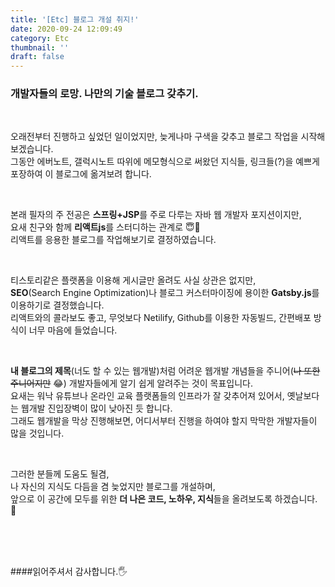 ```yaml
---
title: '[Etc] 블로그 개설 취지!'
date: 2020-09-24 12:09:49
category: Etc
thumbnail: ''
draft: false
---
```


### **개발자들의 로망. 나만의 기술 블로그 갖추기.**

<br>

오래전부터 진행하고 싶었던 일이었지만, 늦게나마 구색을 갖추고 블로그 작업을 시작해보겠습니다.<br>
그동안 에버노트, 갤럭시노트 따위에 메모형식으로 써왔던 지식들, 링크들(?)을 예쁘게 포장하여 이 블로그에 옮겨보려 합니다.

<br>

본래 필자의 주 전공은 **스프링+JSP**를 주로 다루는 자바 웹 개발자 포지션이지만, <br>
요새 친구와 함께 **리액트js**를 스터디하는 관계로 😇👏 <br>
리액트를 응용한 블로그를 작업해보기로 결정하였습니다.

<br>

티스토리같은 플랫폼을 이용해 게시글만 올려도 사실 상관은 없지만,<br>
**SEO**(Search Engine Optimization)나 블로그 커스터마이징에 용이한 **Gatsby.js**를 이용하기로 결정했습니다.<br>
리액트와의 콜라보도 좋고, 무엇보다 Netilify, Github를 이용한 자동빌드, 간편배포 방식이 너무 마음에 들었습니다.

<br>

**내 블로그의 제목**(너도 할 수 있는 웹개발)처럼 어려운 웹개발 개념들을 주니어(~~나 또한 주니어지만~~ 😂) 개발자들에게 알기 쉽게 알려주는 것이 목표입니다.<br>
요새는 워낙 유튜브나 온라인 교육 플랫폼들의 인프라가 잘 갖추어져 있어서, 옛날보다는 웹개발 진입장벽이 많이 낮아진 듯 합니다.<br>
그래도 웹개발을 막상 진행해보면, 어디서부터 진행을 하여야 할지 막막한 개발자들이 많을 것입니다.

<br>

그러한 분들께 도움도 될겸, <br>
나 자신의 지식도 다듬을 겸 늦었지만 블로그를 개설하며, <br>
앞으로 이 공간에 모두를 위한 **더 나은 코드, 노하우, 지식**들을 올려보도록 하겠습니다. :pray:

<br>
<br>
<br>

####읽어주셔서 감사합니다.🖐
